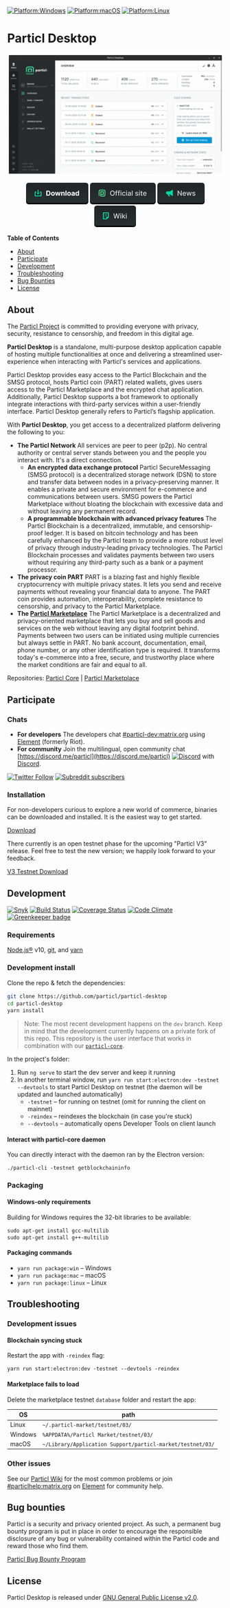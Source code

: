 [![Platform:Windows](https://img.shields.io/badge/platform-Windows-lightgrey)](https://github.com/particl/particl-desktop/releases/latest)
[![Platform:macOS](https://img.shields.io/badge/platform-macOS-lightgrey)](https://github.com/particl/particl-desktop/releases/latest)
[![Platform:Linux](https://img.shields.io/badge/platform-Linux-lightgrey)](https://github.com/particl/particl-desktop/releases/latest)

# Particl Desktop

![Particl Desktop 3.0 Preview](.github-readme/particl-desktop-3.0-preview.gif)

<p align="center">
   <a href="https://github.com/particl/particl-desktop/releases"><img src=".github-readme/button-download.png" alt="Download Wallet"></a>
   <a href="https://particl.io"><img src=".github-readme/button-website.png" alt="Official website"></a>
   <a href="https://particl.news"><img src=".github-readme/button-news.png" alt="Lastest news"></a>
   <a href="https://particl.wiki"><img src=".github-readme/button-wiki.png" alt="Project wiki"></a>
</p>

**Table of Contents**

* [About](#about)
* [Participate](#participate)
* [Development](#development)
* [Troubleshooting](#troubleshooting)
* [Bug Bounties](#bug-bounties)
* [License](#license)

## About
The [Particl Project](https://particl.news/about/) is committed to providing everyone with privacy, security, resistance to censorship, and freedom in this digital age.

**Particl Desktop** is a standalone, multi-purpose desktop application capable of hosting multiple functionalities at once and delivering a streamlined user-experience when interacting with Particl's services and applications. 

Particl Desktop provides easy access to the Particl Blockchain and the SMSG protocol, hosts Particl coin (PART) related wallets, gives users access to the Particl Marketplace and the encrypted chat application. Additionally, Particl Desktop supports a bot framework to optionally integrate interactions with third-party services within a user-friendly interface. Particl Desktop generally refers to Particl’s flagship application.

With **Particl Desktop**, you get access to a decentralized platform delivering the following to you:

* **The Particl Network** 
All services are peer to peer (p2p). No central authority or central server stands between you and the people you interact with. It's a direct connection.
   * **An encrypted data exchange protocol** 
Particl SecureMessaging (SMSG protocol) is a decentralized storage network (DSN) to store and transfer data between nodes in a privacy-preserving manner. It enables a private and secure environment for e-commerce and communications between users. SMSG powers the Particl Marketplace without bloating the blockchain with excessive data and without leaving any permanent record.
   * **A programmable blockchain with advanced privacy features** 
The Particl Blockchain is a decentralized, immutable, and censorship-proof ledger. It is based on bitcoin technology and has been carefully enhanced by the Particl team to provide a more robust level of privacy through industry-leading privacy technologies. The Particl Blockchain processes and validates payments between two users without requiring any third-party such as a bank or a payment processor.
* **The privacy coin PART** 
PART is a blazing fast and highly flexible cryptocurrency with multiple privacy states. It lets you send and receive payments without revealing your financial data to anyone. The PART coin provides automation, interoperability, complete resistance to censorship, and privacy to the Particl Marketplace.
* **The [Particl Marketplace](https://particl.io/marketplace)** 
The Particl Marketplace is a decentralized and privacy-oriented marketplace that lets you buy and sell goods and services on the web without leaving any digital footprint behind. Payments between two users can be initiated using multiple currencies but always settle in PART. No bank account, documentation, email, phone number, or any other identification type is required. It transforms today's e-commerce into a free, secure, and trustworthy place where the market conditions are fair and equal to all.

Repositories: [Particl Core](https://github.com/particl/particl-core) | [Particl Marketplace](https://github.com/particl/particl-market) 

## Participate

### Chats

* **For developers** The developers chat [#particl-dev:matrix.org](https://app.element.io/#/room/#particl-dev:matrix.org) using [Element](https://element.io) (formerly Riot).
* **For community** Join the multilingual, open community chat [https://discord.me/particl](https://discord.me/particl) [![Discord](https://img.shields.io/discord/391967609660112925)](https://discord.me/particl) with [Discord](https://discord.com).

[![Twitter Follow](https://img.shields.io/twitter/follow/ParticlProject?label=follow%20us&style=social)](http://twitter.com/particlproject)
[![Subreddit subscribers](https://img.shields.io/reddit/subreddit-subscribers/particl?style=social)](http://reddit.com/r/particl)

### Installation

For non-developers curious to explore a new world of commerce, binaries can be downloaded and installed. It is the easiest way to get started.

[Download](https://github.com/particl/particl-desktop/releases/latest) 

There currently is an open testnet phase for the upcoming "Particl V3" release. Feel free to test the new version; we happily look forward to your feedback.

[V3 Testnet Download](https://github.com/particl/particl-desktop/releases/)

## Development

[![Snyk](https://snyk.io/test/github/particl/particl-desktop/badge.svg)](https://snyk.io/test/github/particl/particl-desktop)
[![Build Status](https://travis-ci.org/particl/particl-desktop.svg?branch=master)](https://travis-ci.org/particl/particl-desktop)
[![Coverage Status](https://coveralls.io/repos/github/particl/particl-desktop/badge.svg?branch=master)](https://coveralls.io/github/particl/particl-desktop?branch=master)
[![Code Climate](https://codeclimate.com/github/particl/particl-desktop/badges/gpa.svg)](https://codeclimate.com/github/particl/particl-desktop)
[![Greenkeeper badge](https://badges.greenkeeper.io/particl/particl-desktop.svg)](https://greenkeeper.io/)

### Requirements

[Node.js®](https://nodejs.org/) v10, [git](https://git-scm.com/), and [yarn](https://yarnpkg.com/en/)

### Development install

Clone the repo & fetch the dependencies:

```bash
git clone https://github.com/particl/particl-desktop
cd particl-desktop
yarn install
```

> Note: The most recent development happens on the `dev` branch. Keep in mind that the development currently happens on a private fork of this repo. This repository is the user interface that works in combination with our [`particl-core`](https://github.com/particl/particl-core).

In the project's folder:

1. Run `ng serve` to start the dev server and keep it running
1. In another terminal window, run `yarn run start:electron:dev -testnet --devtools` to start Particl Desktop on testnet (the daemon will be updated and launched automatically)
   * `-testnet` – for running on testnet (omit for running the client on mainnet)
   * `-reindex` – reindexes the blockchain (in case you're stuck)
   * `--devtools` – automatically opens Developer Tools on client launch

#### Interact with particl-core daemon

You can directly interact with the daemon ran by the Electron version:

```
./particl-cli -testnet getblockchaininfo
```

### Packaging

#### Windows-only requirements

Building for Windows requires the 32-bit libraries to be available:

```
sudo apt-get install gcc-multilib
sudo apt-get install g++-multilib
```

#### Packaging commands

* `yarn run package:win` – Windows
* `yarn run package:mac` – macOS
* `yarn run package:linux` – Linux


## Troubleshooting

### Development issues

#### Blockchain syncing stuck

Restart the app with `-reindex` flag:

```
yarn run start:electron:dev -testnet --devtools -reindex
```

#### Marketplace fails to load

Delete the marketplace testnet `database` folder and restart the app:

| OS      | path                                                       |
|---------|------------------------------------------------------------|
| Linux   | `~/.particl-market/testnet/03/`                            |
| Windows | `%APPDATA%/Particl Market/testnet/03/`                     |
| macOS   | `~/Library/Application Support/particl-market/testnet/03/` |

### Other issues

See our [Particl Wiki](https://particl.wiki/) for the most common problems or join [#particlhelp:matrix.org](https://app.element.io/#/room/#particlhelp:matrix.org) on [Element](https://element.io) for community help.

## Bug bounties

Particl is a security and privacy oriented project. As such, a permanent bug bounty program is put in place in order to encourage the responsible disclosure of any bug or vulnerability contained within the Particl code and reward those who find them.

[Particl Bug Bounty Program](https://particl.io/bug-bounties/)

## License

Particl Desktop is released under [GNU General Public License v2.0](LICENSE).
